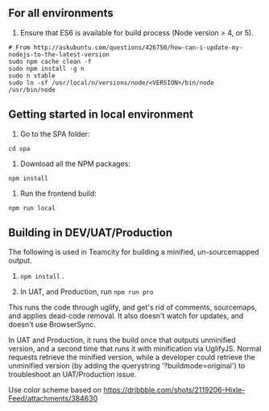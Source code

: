 ## For all environments
1. Ensure that ES6 is available for build process (Node version > 4, or 5). 
```
# From http://askubuntu.com/questions/426750/how-can-i-update-my-nodejs-to-the-latest-version
sudo npm cache clean -f
sudo npm install -g n
sudo n stable
sudo ln -sf /usr/local/n/versions/node/<VERSION>/bin/node /usr/bin/node 
```

## Getting started in local environment
1. Go to the SPA folder:

  `cd spa`
1. Download all the NPM packages:

 `npm install`

1. Run the frontend build:

  `npm run local`


## Building in DEV/UAT/Production
The following is used in Teamcity for building a minified, un-sourcemapped output.

1. `npm install` .

1. In UAT, and Production, run `npm run pro`

  This runs the code through uglify, and get's rid of comments, sourcemaps, and applies dead-code removal. It also doesn't watch for updates, and doesn't use BrowserSync.

  In UAT and Production, it runs the build once that outputs unminified version, and a second time that runs it with minification via UglifyJS. Normal requests retrieve the minified version, while a developer could retrieve the unminified version (by adding the querystring '?buildmode=original') to troubleshoot an UAT/Production issue.


Use color scheme based on https://dribbble.com/shots/2119206-Hixle-Feed/attachments/384630


